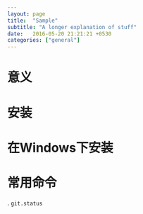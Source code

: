 ```yaml
---
layout: page
title:  "Sample"
subtitle: "A longer explanation of stuff"
date:   2016-05-20 21:21:21 +0530
categories: ["general"]
---
```


# 意义

# 安装

# 在Windows下安装

# 常用命令
. `git.status`